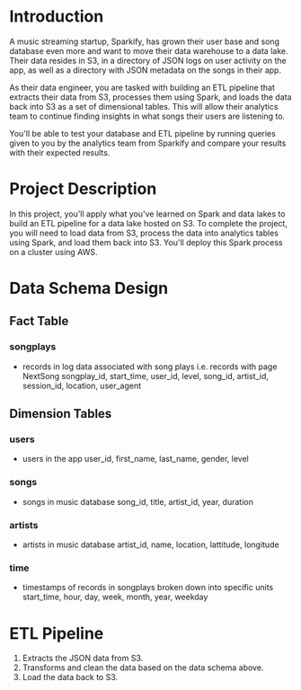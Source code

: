 # Introduction
A music streaming startup, Sparkify, has grown their user base and song database even more and want to move their data warehouse to a data lake. Their data resides in S3, in a directory of JSON logs on user activity on the app, as well as a directory with JSON metadata on the songs in their app.

As their data engineer, you are tasked with building an ETL pipeline that extracts their data from S3, processes them using Spark, and loads the data back into S3 as a set of dimensional tables. This will allow their analytics team to continue finding insights in what songs their users are listening to.

You'll be able to test your database and ETL pipeline by running queries given to you by the analytics team from Sparkify and compare your results with their expected results.

# Project Description
In this project, you'll apply what you've learned on Spark and data lakes to build an ETL pipeline for a data lake hosted on S3. To complete the project, you will need to load data from S3, process the data into analytics tables using Spark, and load them back into S3. You'll deploy this Spark process on a cluster using AWS.

# Data Schema Design
## Fact Table
### songplays 
- records in log data associated with song plays i.e. records with page NextSong
songplay_id, start_time, user_id, level, song_id, artist_id, session_id, location, user_agent

## Dimension Tables
### users 
- users in the app
user_id, first_name, last_name, gender, level

### songs 
- songs in music database
song_id, title, artist_id, year, duration

### artists 
- artists in music database
artist_id, name, location, lattitude, longitude

### time 
- timestamps of records in songplays broken down into specific units
start_time, hour, day, week, month, year, weekday

# ETL Pipeline
1. Extracts the JSON data from S3.
2. Transforms and clean the data based on the data schema above.
3. Load the data back to S3.
